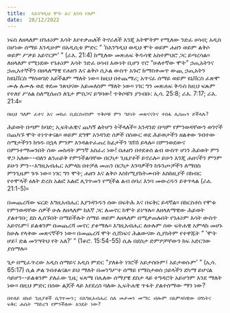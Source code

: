 ```yaml
---
title:  ከእንግዲህ ሞት እና እንባ የለም
date:  28/12/2022
---
```


ነፍስ ለዘላለም በገሐነም እሳት እየተቃጠለች ትኖራለች እንጂ አትሞትም የሚለው ንድፈ ሀሳብ; አዲስ በሆነው ሰማይ እንዲሁም በአዲሲቱ ምድር “ ‘ከእንግዲህ ወዲህ ሞት ወይም ሐዘን ወይም ልቅሶ ወይም ሥቃይ አይኖርም’ ” (ራእ. 21:4) ከሚለው መጽሐፍ ቅዱሳዊ አስተምህሮ ጋር ይጣረሳል። ለዘላለም የሚነደው የገሐነም እሳት ንድፈ ሀሳብ እውነት ቢሆን ኖሮ “ሁለተኛው ሞት”  ኃጢአትንና ኃጢአተኞችን በዘላለማዊ የሐዘን እና ልቅሶ ሲኦል ውስጥ አጉሮ ከማስቀመጥ ውጪ ኃጢአትን ከዩኒቨርስ ማስወገድ አይችልም ማለት ነው። ከዚህ በተጨማሪ; አጥናፈ ሰማይ ወይም ዩኒቨርስ ፈጽሞ ሙሉ ለሙሉ ወደ ቀደመ ንጽህናው አይመለስም ማለት ነው። ነገር ግን መጽሐፍ ቅዱስ ከዚህ ፍጹም የተለየ ሥዕል ስለሚሰጠን ለጌታ ምስጋና ይግባው! ጥቅሶቹን ያንብቡ: ኢሳ. 25:8; ራእ. 7:17; ራእ. 21:4።

`በዚህ ዓለም ፈተና እና መከራ ቢደርስብንም ጥቅሶቹ ምን ዓይነት መጽናናትና ተስፋ ሊሰጡን ይችላሉ?`

ሕይወት በጣም ከባድ; ኢፍትሐዊና ጨካኝ ልትሆን ትችላለች። አንዳንድ በጣም የምንወዳቸውን ወገኖች በጨካኙ ሞት ተነጥቀናል። ወይም ደግሞ አንዳንድ ሰዎች በስውር ወደ ሕይወታችን ዘልቀው ገብተው ስሜታችንን ከጎዱ በኋላ ምንም እንዳልተፈጠረ ከፊታችን ገሸሽ ይላሉ። በምንወደውና በምንተማመንበት ሰው መከዳት ምንኛ አስፈሪ ነው! በሐዘን በተደቆሰ ልብ ውስጥ ሆነን ሕይወት ምን ዋጋ አለው--ብለን ልንጠይቅ የምንችልባቸው በርካታ ጊዜያቶች ይኖራሉ። ይሁን እንጂ ሐዘናችን ምንም ይሁን ምን--እግዚአብሔር አምላክ በተቻለ መጠን በርካታ እንባዎችን ከጉንጮቻችን ለማበስ ምንጊዜም ጉጉ ነው። ነገር ግን ሞት; ሐዘን እና ልቅሶ እስከሚያከትሙበት እስከዚያች በክብር የተሞላች ዕለት ድረስ አልፎ አልፎ ሊገጥመን የሚችል ልብ ሰባሪ እንባ መውረዱን ይቀጥላል (ራዕ. 21:1-5)።

በመጨረሻው ፍርድ እግዚአብሔር እያንዳንዱን ሰው በፍትሕ እና በፍቅር ይዳኛል። በክርስቶስ የሞቱ የምንወዳቸው ሰዎች ሁሉ ለዘላለም ከእኛ ጋር ለመኖር ከሞት ይነሣሉ። ለዘላለማዊው ሕይወት ያልተገቡ; ደስ ሊሰኙበት በማይችሉት ሰማይ ወይም ለዘላለም በሚቃጠሉበት የገሐነም እሳት ውስጥ አይኖሩም፤ ይልቁንም በመጨረሻ መኖር ያቆማሉ። እግዚአብሔር ለሁሉም ሰው ፍትሐዊ አምላክ መሆኑ ከሁሉ የላቀው መጽናኛችን ነው። በመጨረሻ ሞት ሲሸነፍና ሕልውናው ሲያከትም የተዋጁት “ ‘ሞት ሆይ፤ ድል መንሣትህ  የት አለ?’ ” (1ቆሮ. 15:54-55) ሲሉ በደስታ ድምፆቻቸውን ከፍ አድርገው ያሰማሉ።

ጌታ በሚፈጥረው አዲስ ሰማይና አዲስ ምድር “ያለፉት ነገሮች አይታሰቡም፤ አይታወሱም’ ” (ኢሳ. 65:17) ሲል ቃል ገብቶልናል። ይህ ማለት በመንግሥተ ሰማይ የማስታወስ ኃይላችን ደካማ ይሆናል ሳይሆን--ይልቁንም ያለፈው ጊዜ; ፍጻሜ በሌለው ሰማያዊ ደስታ ላይ ተግዳሮት አይሆንም እንደ ማለት ነው። በዚህ ምድር በሰው ልጆች ላይ እየደረሰ ባለው ኢፍትሐዊ ጥፋት ያልተሰማው ማን ነው?

`በተለይ ዕኩይ ጊዚያቶች ሲገጥሙን; በእግዚአብሔር ስለ መታመን መማር ብሎም በአምላካዊው በጎነትና ፍቅር ሐሴት ማድረግ የምንችለው እንዴት ነው?`
